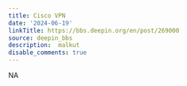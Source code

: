 ```yaml
---
title: Cisco VPN
date: '2024-06-19'
linkTitle: https://bbs.deepin.org/en/post/269000
source: deepin_bbs
description:  malkut 
disable_comments: true
---
```

NA

